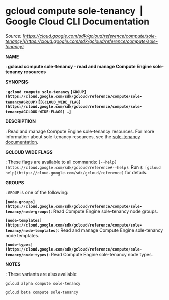 # gcloud compute sole-tenancy  |  Google Cloud CLI Documentation

*Source: [https://cloud.google.com/sdk/gcloud/reference/compute/sole-tenancy](https://cloud.google.com/sdk/gcloud/reference/compute/sole-tenancy)*

**NAME**

: **gcloud compute sole-tenancy - read and manage Compute Engine sole-tenancy resources**

**SYNOPSIS**

: **`gcloud compute sole-tenancy` `[GROUP](https://cloud.google.com/sdk/gcloud/reference/compute/sole-tenancy#GROUP)` [`[GCLOUD_WIDE_FLAG](https://cloud.google.com/sdk/gcloud/reference/compute/sole-tenancy#GCLOUD-WIDE-FLAGS) …`]**

**DESCRIPTION**

: Read and manage Compute Engine sole-tenancy resources.
For more information about sole-tenancy resources, see the [sole-tenancy
documentation](https://cloud.google.com/compute/docs/nodes/).

**GCLOUD WIDE FLAGS**

: These flags are available to all commands: `[--help](https://cloud.google.com/sdk/gcloud/reference#--help)`.
Run `$ [gcloud help](https://cloud.google.com/sdk/gcloud/reference)` for details.

**GROUPS**

: ``GROUP`` is one of the following:

**`[node-groups](https://cloud.google.com/sdk/gcloud/reference/compute/sole-tenancy/node-groups)`**:
Read Compute Engine sole-tenancy node groups.

**`[node-templates](https://cloud.google.com/sdk/gcloud/reference/compute/sole-tenancy/node-templates)`**:
Read and manage Compute Engine sole-tenancy node templates.

**`[node-types](https://cloud.google.com/sdk/gcloud/reference/compute/sole-tenancy/node-types)`**:
Read Compute Engine sole-tenancy node types.

**NOTES**

: These variants are also available:

```
gcloud alpha compute sole-tenancy
```

```
gcloud beta compute sole-tenancy
```